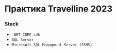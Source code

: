 # Практика Travelline 2023

### Stack

- `.NET CORE sdk`
- `SQL Server`
- `Microsoft SQL Managment Server (SSMS)`
